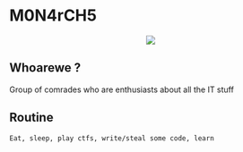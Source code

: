 # M0N4rCH5

<p align="center">
  <img src="https://c.tenor.com/TLEVTvJTXHcAAAAd/chad-giga.gif"/>
</p>

## Whoarewe ? 

Group of comrades who are enthusiasts about all the IT stuff 



## Routine

``` Eat, sleep, play ctfs, write/steal some code, learn ```   
